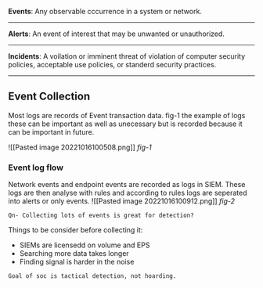 **Events**: Any observable cccurrence in a system or network.
___
**Alerts**: An event of interest that may be unwanted or unauthorized.
___
**Incidents**: A voilation or imminent threat of violation of computer security policies, acceptable use policies, or standerd security practices.
___

## Event Collection
Most logs are records of Event transaction data.
fig-1 the example of logs these can be important as well as unecessary but is recorded because it can be important in future.

![[Pasted image 20221016100508.png]]
*fig-1*

### Event log flow
Network events and endpoint events are recorded as logs in SIEM. These logs are then analyse with rules and according to rules logs are seperated into alerts or only events.
![[Pasted image 20221016100912.png]]
*fig-2*

`Qn- Collecting lots of events is great for detection?`

Things to be consider before collecting it:
* SIEMs are licensedd on volume and EPS
* Searching more data takes longer
* Finding signal is harder in the noise

`Goal of soc is tactical detection, not hoarding.`
